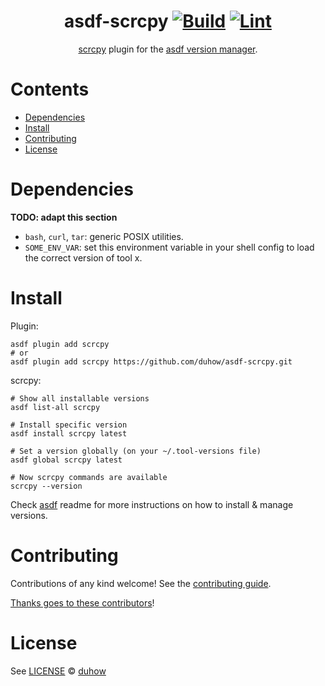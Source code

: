 <div align="center">

# asdf-scrcpy [![Build](https://github.com/duhow/asdf-scrcpy/actions/workflows/build.yml/badge.svg)](https://github.com/duhow/asdf-scrcpy/actions/workflows/build.yml) [![Lint](https://github.com/duhow/asdf-scrcpy/actions/workflows/lint.yml/badge.svg)](https://github.com/duhow/asdf-scrcpy/actions/workflows/lint.yml)

[scrcpy](https://github.com/Genymobile/scrcpy) plugin for the [asdf version manager](https://asdf-vm.com).

</div>

# Contents

- [Dependencies](#dependencies)
- [Install](#install)
- [Contributing](#contributing)
- [License](#license)

# Dependencies

**TODO: adapt this section**

- `bash`, `curl`, `tar`: generic POSIX utilities.
- `SOME_ENV_VAR`: set this environment variable in your shell config to load the correct version of tool x.

# Install

Plugin:

```shell
asdf plugin add scrcpy
# or
asdf plugin add scrcpy https://github.com/duhow/asdf-scrcpy.git
```

scrcpy:

```shell
# Show all installable versions
asdf list-all scrcpy

# Install specific version
asdf install scrcpy latest

# Set a version globally (on your ~/.tool-versions file)
asdf global scrcpy latest

# Now scrcpy commands are available
scrcpy --version
```

Check [asdf](https://github.com/asdf-vm/asdf) readme for more instructions on how to
install & manage versions.

# Contributing

Contributions of any kind welcome! See the [contributing guide](contributing.md).

[Thanks goes to these contributors](https://github.com/duhow/asdf-scrcpy/graphs/contributors)!

# License

See [LICENSE](LICENSE) © [duhow](https://github.com/duhow/)
